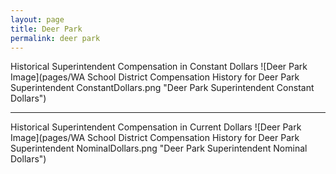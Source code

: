 ```yaml
---
layout: page
title: Deer Park
permalink: deer park
---
```



Historical Superintendent Compensation in Constant Dollars
![Deer Park Image](pages/WA School District Compensation History for Deer Park Superintendent ConstantDollars.png "Deer Park Superintendent Constant Dollars")

___

Historical Superintendent Compensation in Current Dollars
![Deer Park Image](pages/WA School District Compensation History for Deer Park Superintendent NominalDollars.png "Deer Park Superintendent Nominal Dollars")